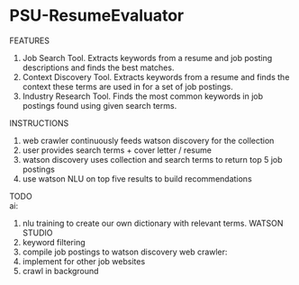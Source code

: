 # PSU-ResumeEvaluator

FEATURES
1. Job Search Tool. Extracts keywords from a resume and job posting descriptions and finds the best matches.
2. Context Discovery Tool. Extracts keywords from a resume and finds the context these terms are used in for a set of job postings. 
3. Industry Research Tool. Finds the most common keywords in job postings found using given search terms.

INSTRUCTIONS  
1. web crawler continuously feeds watson discovery for the collection
2. user provides search terms + cover letter / resume
3. watson discovery uses collection and search terms to return top 5 job postings
4. use watson NLU on top five results to build recommendations

TODO  
ai:
1. nlu training to create our own dictionary with relevant terms. WATSON STUDIO
2. keyword filtering
3. compile job postings to watson discovery
web crawler:
1. implement for other job websites
2. crawl in background